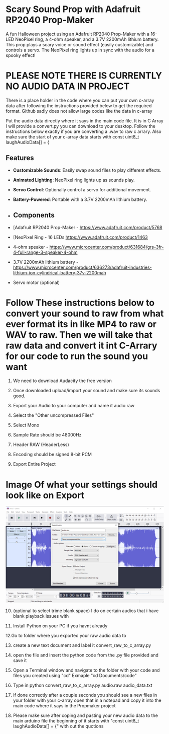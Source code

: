 # Scary Sound Prop with Adafruit RP2040 Prop-Maker
A fun Halloween project using an Adafruit RP2040 Prop-Maker with a 16-LED NeoPixel ring, a 4-ohm speaker, and a 3.7V 2200mAh lithium battery. This prop plays a scary voice or sound effect (easily customizable) and controls a servo. The NeoPixel ring lights up in sync with the audio for a spooky effect!


# PLEASE NOTE THERE IS CURRENTLY NO AUDIO DATA IN PROJECT
There is a place holder in the code where you can put your own c-array data after following the instructions provided below to get the required format. Github sadly does not allow large codes like the data in c-array

Put the audio data directly where it says in the main code file. It is in C Array I will provide a convert.py you can download to your desktop. Follow the instructions below exactly if you are converting a .wav to raw c arrary. Also make sure the start of your c-array data starts with const uint8_t laughAudioData[] = {


## Features
- **Customizable Sounds**: Easily swap sound files to play different effects.
- **Animated Lighting**: NeoPixel ring lights up as sounds play.
- **Servo Control**: Optionally control a servo for additional movement.
- **Battery-Powered**: Portable with a 3.7V 2200mAh lithium battery.

- ## Components
- [Adafruit RP2040 Prop-Maker - https://www.adafruit.com/product/5768
- [NeoPixel Ring - 16 LEDs https://www.adafruit.com/product/1463
- 4-ohm speaker - https://www.microcenter.com/product/631684/grs-3fr-4-full-range-3-speaker-4-ohm
- 3.7V 2200mAh lithium battery - https://www.microcenter.com/product/636273/adafruit-industries-lithium-ion-cylindrical-battery-37v-2200mah
- Servo motor (optional)


# Follow These instructions below to convert your sound to raw from what ever format its in like MP4 to raw or WAV to raw. Then we will take that raw data and convert it int C-Arrary for our code to run the sound you want

1. We need to download Audacity the free version

2. Once downloaded upload/import your sound and make sure its sounds good.

3. Export your Audio to your computer and name it audio.raw

4. Select the "Other uncompressed Files"

5. Select Mono

6. Sample Rate should be 48000Hz

7. Header RAW (HeaderLess)

8. Encoding should be signed 8-bit PCM

9. Export Entire Project
# Image Of what your settings should look like on Export

![Capture of the setup](https://github.com/LordTenderBacon/Scary-Sound-Prop-with-Adafruit-RP2040-Prop-Maker/blob/804db1c28a2784631b4bd8cdda2664431bfb2219/Images/Capture.PNG)


10. (optional to select trime blank space) I do on certain audios that i have blank playback issues with

11. Install Python on your PC if you havnt already

12.Go to folder where you exported your raw audio data to 

13. create a new text document and label it convert_raw_to_c_array.py

14. open the file and insert the python code from the .py file provided and save it

15. Open a Terminal window and navigate to the folder with your code and files you created using "cd" Exmaple "cd Documents/code"

16. Type in python convert_raw_to_c_array.py audio.raw audio_data.txt

17. If done correctly after a couple seconds you should see a new files in your folder with your c-array open that in a notepad and copy it into the main code where it says in the Propmaker project

18.  Please make sure after coping and pasting your new audio data to the main arduino file the beginning of it starts with "const uint8_t laughAudioData[] = {"
with out the quotions 
